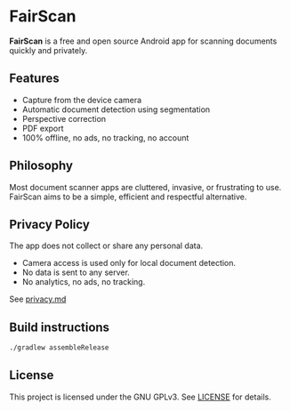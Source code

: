 # FairScan

**FairScan** is a free and open source Android app for scanning documents quickly and privately.

## Features

- Capture from the device camera
- Automatic document detection using segmentation
- Perspective correction
- PDF export
- 100% offline, no ads, no tracking, no account

## Philosophy

Most document scanner apps are cluttered, invasive, or frustrating to use.  
FairScan aims to be a simple, efficient and respectful alternative.

## Privacy Policy

The app does not collect or share any personal data.

- Camera access is used only for local document detection.
- No data is sent to any server.
- No analytics, no ads, no tracking.

See [privacy.md](./privacy.md)

## Build instructions

```bash
./gradlew assembleRelease
```

## License
This project is licensed under the GNU GPLv3. See [LICENSE](LICENSE) for details.
